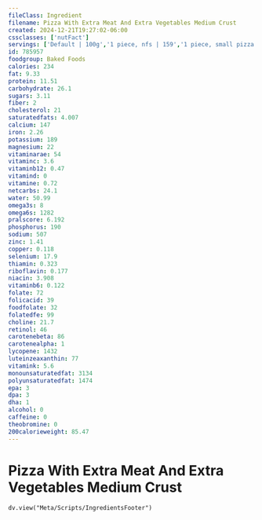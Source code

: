 ```yaml
---
fileClass: Ingredient
filename: Pizza With Extra Meat And Extra Vegetables Medium Crust
created: 2024-12-21T19:27:02-06:00
cssclasses: ['nutFact']
servings: ['Default | 100g','1 piece, nfs | 159','1 piece, small pizza | 107','1 piece, medium pizza | 117','1 piece, large pizza | 159','1 piece, extra-large pizza | 169','1 personal size pizza (5-7" diameter) | 235','1 small pizza (8-10" diameter) | 641','1 medium pizza (11-12" diameter) | 933','1 large pizza (13-15" diameter) | 1274']
id: 785957
foodgroup: Baked Foods
calories: 234
fat: 9.33
protein: 11.51
carbohydrate: 26.1
sugars: 3.11
fiber: 2
cholesterol: 21
saturatedfats: 4.007
calcium: 147
iron: 2.26
potassium: 189
magnesium: 22
vitaminarae: 54
vitaminc: 3.6
vitaminb12: 0.47
vitamind: 0
vitamine: 0.72
netcarbs: 24.1
water: 50.99
omega3s: 8
omega6s: 1282
pralscore: 6.192
phosphorus: 190
sodium: 507
zinc: 1.41
copper: 0.118
selenium: 17.9
thiamin: 0.323
riboflavin: 0.177
niacin: 3.908
vitaminb6: 0.122
folate: 72
folicacid: 39
foodfolate: 32
folatedfe: 99
choline: 21.7
retinol: 46
carotenebeta: 86
carotenealpha: 1
lycopene: 1432
luteinzeaxanthin: 77
vitamink: 5.6
monounsaturatedfat: 3134
polyunsaturatedfat: 1474
epa: 3
dpa: 3
dha: 1
alcohol: 0
caffeine: 0
theobromine: 0
200calorieweight: 85.47
---
```


# Pizza With Extra Meat And Extra Vegetables Medium Crust

```dataviewjs
dv.view("Meta/Scripts/IngredientsFooter")
```